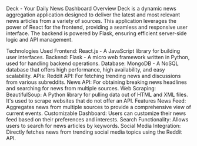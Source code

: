 Deck - Your Daily News Dashboard
Overview
Deck is a dynamic news aggregation application designed to deliver the latest and most relevant news articles from a variety of sources. This application leverages the power of React for the frontend, providing a seamless and responsive user interface. The backend is powered by Flask, ensuring efficient server-side logic and API management.

Technologies Used
Frontend: React.js - A JavaScript library for building user interfaces.
Backend: Flask - A micro web framework written in Python, used for handling backend operations.
Database: MongoDB - A NoSQL database that offers high performance, high availability, and easy scalability.
APIs:
Reddit API: For fetching trending news and discussions from various subreddits.
News API: For obtaining breaking news headlines and searching for news from multiple sources.
Web Scraping:
BeautifulSoup: A Python library for pulling data out of HTML and XML files. It's used to scrape websites that do not offer an API.
Features
News Feed: Aggregates news from multiple sources to provide a comprehensive view of current events.
Customizable Dashboard: Users can customize their news feed based on their preferences and interests.
Search Functionality: Allows users to search for news articles by keywords.
Social Media Integration: Directly fetches news from trending social media topics using the Reddit API.
